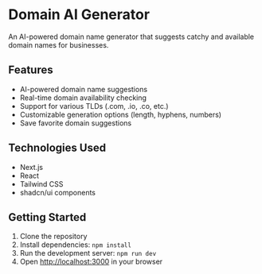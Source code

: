# Domain AI Generator

An AI-powered domain name generator that suggests catchy and available domain names for businesses.

## Features

- AI-powered domain name suggestions
- Real-time domain availability checking
- Support for various TLDs (.com, .io, .co, etc.)
- Customizable generation options (length, hyphens, numbers)
- Save favorite domain suggestions

## Technologies Used

- Next.js
- React
- Tailwind CSS
- shadcn/ui components

## Getting Started

1. Clone the repository
2. Install dependencies: `npm install`
3. Run the development server: `npm run dev`
4. Open [http://localhost:3000](http://localhost:3000) in your browser
```
